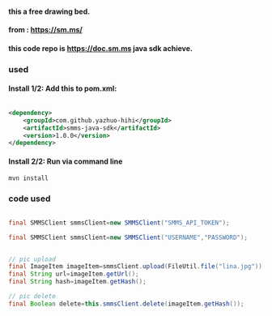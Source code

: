 #### this a free drawing bed.

#### from : https://sm.ms/

#### this code repo is https://doc.sm.ms java sdk achieve.

### used

#### Install 1/2: Add this to pom.xml:

```xml

<dependency>
    <groupId>com.github.yazhuo-hihi</groupId>
    <artifactId>smms-java-sdk</artifactId>
    <version>1.0.0</version>
</dependency>
```

#### Install 2/2: Run via command line

```shell
mvn install
```

### code used

```java

final SMMSClient smmsClient=new SMMSClient("SMMS_API_TOKEN");

final SMMSClient smmsClient=new SMMSClient("USERNAME","PASSWORD");


// pic upload
final ImageItem imageItem=smmsClient.upload(FileUtil.file("lina.jpg"));
final String url=imageItem.getUrl();
final String hash=imageItem.getHash();

// pic delete 
final Boolean delete=this.smmsClient.delete(imageItem.getHash());

```